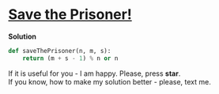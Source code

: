 # [Save the Prisoner!](https://www.hackerrank.com/challenges/save-the-prisoner/problem)

**Solution**
<br>
```python
def saveThePrisoner(n, m, s):
    return (m + s - 1) % n or n
```

If it is useful for you - I am happy. Please, press **star**.
<br>
If you know, how to make my solution better - please, text me.
